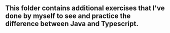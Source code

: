 ## This folder contains additional exercises that I've done by myself to see and practice the difference between Java and Typescript.